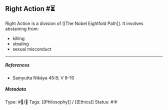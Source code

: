 ## Right Action  #⏳ 

Right Action is a division of [[The Nobel Eightfold Path]]. It involves abstaining from:

- killing
- stealing
- sexual misconduct

___

##### References

- Saṃyutta Nikāya 45:8; V 8–10

##### Metadata
Type: #🔵/🔵 
Tags: [[Philosophy]] / [[Ethics]]
Status: #☀️ 